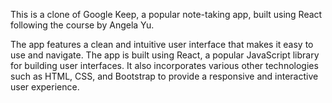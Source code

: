 This is a clone of Google Keep, a popular note-taking app, built using React following the course by Angela Yu. 

The app features a clean and intuitive user interface that makes it easy to use and navigate. 
The app is built using React, a popular JavaScript library for building user interfaces. It also incorporates various other technologies such as HTML, CSS, and Bootstrap to provide a responsive and interactive user experience.
